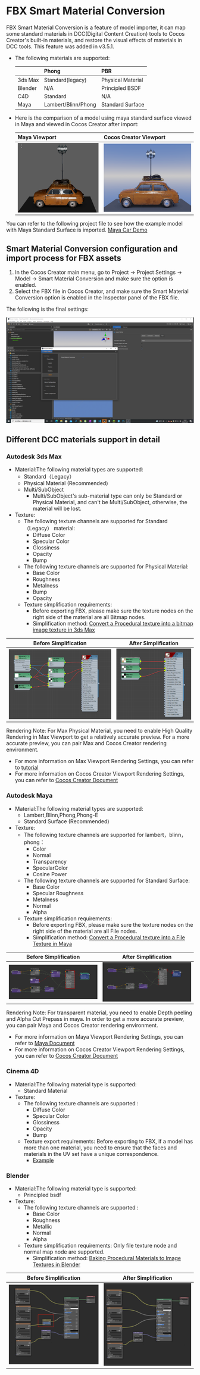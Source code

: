 # FBX Smart Material Conversion

FBX Smart Material Conversion is a feature of model importer, it can map some standard materials in DCC(Digital Content Creation) tools to Cocos Creator's built-in materials, and restore the visual effects of materials in DCC tools. This feature was added in v3.5.1.

- The following materials are supported:

  |         | Phong               | PBR               |
  |---------|---------------------|-------------------|
  | 3ds Max | Standard(legacy)    | Physical Material |
  | Blender | N/A                 | Principled BSDF   |
  | C4D     | Standard            | N/A               |
  | Maya    | Lambert/Blinn/Phong | Standard Surface  |

- Here is the comparison of a model using maya standard surface viewed in Maya and viewed in Cocos Creator after import:

  | Maya Viewport              | Cocos Creator Viewport       |
  |----------------------------|------------------------------|
  | ![Maya](maya-viewport.png) | ![cocos](cocos-viewport.png) |

You can refer to the following project file to see how the example model with Maya Standard Surface is imported. [Maya Car Demo](maya_car.zip)

## Smart Material Conversion configuration and import process for FBX assets

1. In the Cocos Creator main menu, go to Project -> Project Settings -> Model -> Smart Material Conversion and make sure the option is enabled.
2. Select the FBX file in Cocos Creator, and make sure the Smart Material Conversion option is enabled in the Inspector panel of the FBX file.

The following is the final settings:

![img_6.png](enable-smart-conversion.png)

## Different DCC materials support in detail

### Autodesk 3ds Max

- Material:The following material types are supported:
    - Standard（Legacy）
    - Physical Material (Recommended)
    - Multi/SubObject
        - Multi/SubObject's sub-material type can only be Standard or Physical Material, and can't be Multi/SubObject, otherwise, the material will be lost.
- Texture:
    - The following texture channels are supported for Standard（Legacy） material:
        - Diffuse Color
        - Specular Color
        - Glossiness
        - Opacity
        - Bump
    - The following texture channels are supported for Physical Material:
        - Base Color
        - Roughness
        - Metalness
        - Bump
        - Opacity
    - Texture simplification requirements:
        - Before exporting FBX, please make sure the texture nodes on the right side of the material are all Bitmap nodes.
        - Simplification method: [Convert a Procedural texture into a bitmap image texture in 3ds Max](https://knowledge.autodesk.com/support/3ds-Max/learn-explore/caas/sfdcarticles/sfdcarticles/How-to-convert-a-Procedural-texture-into-a-bitmap-image-texture-in-3ds-Max-for-fbx-export.html)

| Before Simplification | After Simplification    |
|-----------------------|-------------------------|
| ![img.png](img.png)   | ![img_1.png](img_1.png) |

Rendering Note: For Max Physical Material, you need to enable High Quality Rendering in Max Viewport to get a relatively accurate preview. For a more accurate preview, you can pair Max and Cocos Creator rendering environment.
- For more information on Max Viewport Rendering Settings, you can refer to [tutorial](https://www.youtube.com/watch?v=82hhg8Q1nus&list=PL9xXzsdQ6pbZGBnVSKMBO_BCYjzmFTj0R&index=2)
- For more information on Cocos Creator Viewport Rendering Settings, you can refer to [Cocos Creator Document](https://docs.cocos.com/creator/manual/zh/module-map/graphics.html)

### Autodesk Maya

- Material:The following material types are supported:
    - Lambert,Blinn,Phong,Phong-E
    - Standard Surface (Recommended)
- Texture:
    - The following texture channels are supported for lambert，blinn，phong：
        - Color
        - Normal
        - Transparency
        - SpecularColor
        - Cosine Power
    - The following texture channels are supported for Standard Surface:
        - Base Color
        - Specular Roughness
        - Metalness
        - Normal
        - Alpha
    - Texture simplification requirements:
        - Before exporting FBX, please make sure the texture nodes on the right side of the material are all File nodes.
        - Simplification method: [Convert a Procedural texture into a File Texture in Maya](https://knowledge.autodesk.com/support/Maya/learn-explore/caas/CloudHelp/cloudhelp/2016/ENU/Maya/files/GUID-0F504570-CB7A-49D3-A7A2-83438C353A9C-htm.html)

| Before Simplification   | After Simplification     |
|-------------------------|--------------------------|
| ![img_2.png](img_2.png) | ![img_3.png](img_3.png)  |

Rendering Note: For transparent material, you need to enable Depth peeling and Alpha Cut Prepass in maya. In order to get a more accurate preview, you can pair Maya and Cocos Creator rendering environment.
- For more information on Maya Viewport Rendering Settings, you can refer to [Maya Document](https://help.autodesk.com/view/MAYAUL/2022/ENU/)
- For more information on Cocos Creator Viewport Rendering Settings, you can refer to [Cocos Creator Document](https://docs.cocos.com/creator/manual/zh/module-map/graphics.html)

### Cinema 4D

- Material:The following material type is supported:
    - Standard Material
- Texture:
    - The following texture channels are supported :
        - Diffuse Color
        - Specular Color
        - Glossiness
        - Opacity
        - Bump
    - Texture export requirements: Before exporting to FBX, if a model has more than one material, you need to ensure that the faces and materials in the UV set have a unique correspondence.
        - [Example](https://github.com/cocos-creator/3d-tasks/issues/11267)

### Blender

- Material:The following material type is supported:
    - Principled bsdf
- Texture:
    - The following texture channels are supported :
        - Base Color
        - Roughness
        - Metallic
        - Normal
        - Alpha
    - Texture simplification requirements: Only file texture node and normal map node are supported.
        - Simplification method: [Baking Procedural Materials to Image Textures in Blender](https://www.youtube.com/watch?v=AB24ITZHtuE)

| Before Simplification   | After Simplification    |
|-------------------------|-------------------------|
| ![img_4.png](img_4.png) | ![img_5.png](img_5.png) |
